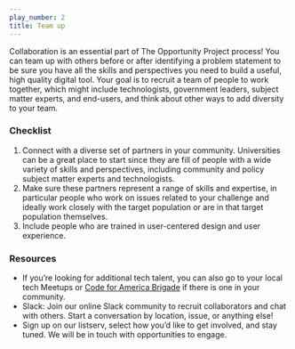 ```yaml
---
play_number: 2
title: Team up
---
```


Collaboration is an essential part of The Opportunity Project process! You can team up with others before or after identifying a problem statement to be sure you have all the skills and perspectives you need to build a useful, high quality digital tool. Your goal is to recruit a team of people to work together, which might include technologists, government leaders, subject matter experts, and end-users, and think about other ways to add diversity to your team. 

### Checklist
1. Connect with a diverse set of partners in your community. Universities can be a great place to start since they are fill of people with a wide variety of skills and perspectives, including community and policy subject matter experts and technologists.
2. Make sure these partners represent a range of skills and expertise, in particular people who work on issues related to your challenge and ideally work closely with the target population or are in that target population themselves. 
3. Include people who are trained in user-centered design and user experience. 

### Resources
- If you’re looking for additional tech talent, you can also go to your local tech Meetups or [Code for America Brigade](http://brigade.codeforamerica.org/brigade/list) if there is one in your community.  
- Slack: Join our online Slack community to recruit collaborators and chat with others. Start a conversation by location, issue, or anything else! 
- Sign up on our listserv, select how you’d like to get involved, and stay tuned. We will be in touch with opportunities to engage. 
